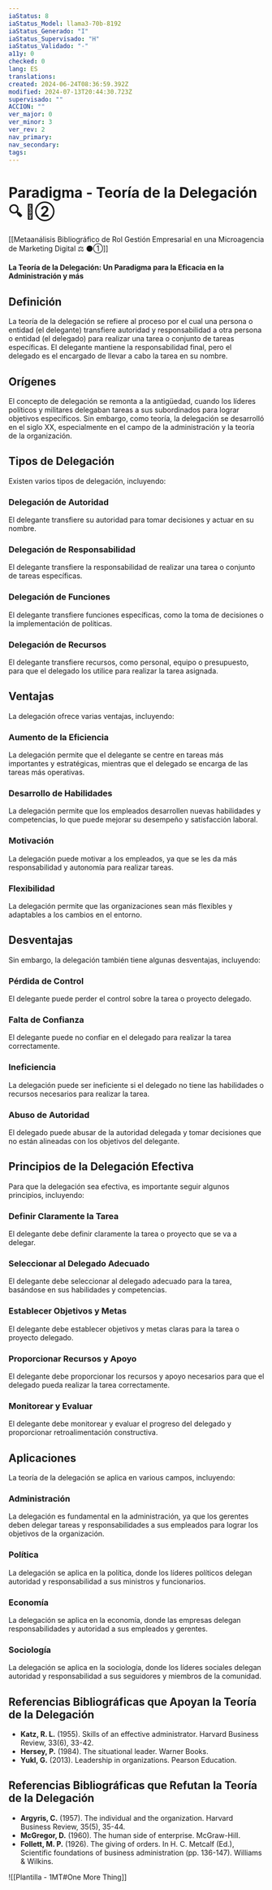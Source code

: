 ```yaml
---
iaStatus: 8
iaStatus_Model: llama3-70b-8192
iaStatus_Generado: "I"
iaStatus_Supervisado: "H"
iaStatus_Validado: "-"
a11y: 0
checked: 0
lang: ES
translations: 
created: 2024-06-24T08:36:59.392Z
modified: 2024-07-13T20:44:30.723Z
supervisado: ""
ACCION: ""
ver_major: 0
ver_minor: 3
ver_rev: 2
nav_primary: 
nav_secondary: 
tags:
---
```

# Paradigma - Teoría de la Delegación 🔍️ 🔴②

[[Metaanálisis Bibliográfico de Rol Gestión Empresarial en una Microagencia de Marketing Digital ⚖️ ⚫①]]

**La Teoría de la Delegación: Un Paradigma para la Eficacia en la Administración y más**

## Definición

La teoría de la delegación se refiere al proceso por el cual una persona o entidad (el delegante) transfiere autoridad y responsabilidad a otra persona o entidad (el delegado) para realizar una tarea o conjunto de tareas específicas. El delegante mantiene la responsabilidad final, pero el delegado es el encargado de llevar a cabo la tarea en su nombre.

## Orígenes

El concepto de delegación se remonta a la antigüedad, cuando los líderes políticos y militares delegaban tareas a sus subordinados para lograr objetivos específicos. Sin embargo, como teoría, la delegación se desarrolló en el siglo XX, especialmente en el campo de la administración y la teoría de la organización.

## Tipos de Delegación

Existen varios tipos de delegación, incluyendo:

### Delegación de Autoridad

El delegante transfiere su autoridad para tomar decisiones y actuar en su nombre.

### Delegación de Responsabilidad

El delegante transfiere la responsabilidad de realizar una tarea o conjunto de tareas específicas.

### Delegación de Funciones

El delegante transfiere funciones específicas, como la toma de decisiones o la implementación de políticas.

### Delegación de Recursos

El delegante transfiere recursos, como personal, equipo o presupuesto, para que el delegado los utilice para realizar la tarea asignada.

## Ventajas

La delegación ofrece varias ventajas, incluyendo:

### Aumento de la Eficiencia

La delegación permite que el delegante se centre en tareas más importantes y estratégicas, mientras que el delegado se encarga de las tareas más operativas.

### Desarrollo de Habilidades

La delegación permite que los empleados desarrollen nuevas habilidades y competencias, lo que puede mejorar su desempeño y satisfacción laboral.

### Motivación

La delegación puede motivar a los empleados, ya que se les da más responsabilidad y autonomía para realizar tareas.

### Flexibilidad

La delegación permite que las organizaciones sean más flexibles y adaptables a los cambios en el entorno.

## Desventajas

Sin embargo, la delegación también tiene algunas desventajas, incluyendo:

### Pérdida de Control

El delegante puede perder el control sobre la tarea o proyecto delegado.

### Falta de Confianza

El delegante puede no confiar en el delegado para realizar la tarea correctamente.

### Ineficiencia

La delegación puede ser ineficiente si el delegado no tiene las habilidades o recursos necesarios para realizar la tarea.

### Abuso de Autoridad

El delegado puede abusar de la autoridad delegada y tomar decisiones que no están alineadas con los objetivos del delegante.

## Principios de la Delegación Efectiva

Para que la delegación sea efectiva, es importante seguir algunos principios, incluyendo:

### Definir Claramente la Tarea

El delegante debe definir claramente la tarea o proyecto que se va a delegar.

### Seleccionar al Delegado Adecuado

El delegante debe seleccionar al delegado adecuado para la tarea, basándose en sus habilidades y competencias.

### Establecer Objetivos y Metas

El delegante debe establecer objetivos y metas claras para la tarea o proyecto delegado.

### Proporcionar Recursos y Apoyo

El delegante debe proporcionar los recursos y apoyo necesarios para que el delegado pueda realizar la tarea correctamente.

### Monitorear y Evaluar

El delegante debe monitorear y evaluar el progreso del delegado y proporcionar retroalimentación constructiva.

## Aplicaciones

La teoría de la delegación se aplica en various campos, incluyendo:

### Administración

La delegación es fundamental en la administración, ya que los gerentes deben delegar tareas y responsabilidades a sus empleados para lograr los objetivos de la organización.

### Política

La delegación se aplica en la política, donde los líderes políticos delegan autoridad y responsabilidad a sus ministros y funcionarios.

### Economía

La delegación se aplica en la economía, donde las empresas delegan responsabilidades y autoridad a sus empleados y gerentes.

### Sociología

La delegación se aplica en la sociología, donde los líderes sociales delegan autoridad y responsabilidad a sus seguidores y miembros de la comunidad.

## Referencias Bibliográficas que Apoyan la Teoría de la Delegación

* **Katz, R. L.** (1955). Skills of an effective administrator. Harvard Business Review, 33(6), 33-42.
* **Hersey, P.** (1984). The situational leader. Warner Books.
* **Yukl, G.** (2013). Leadership in organizations. Pearson Education.

## Referencias Bibliográficas que Refutan la Teoría de la Delegación

* **Argyris, C.** (1957). The individual and the organization. Harvard Business Review, 35(5), 35-44.
* **McGregor, D.** (1960). The human side of enterprise. McGraw-Hill.
* **Follett, M. P.** (1926). The giving of orders. In H. C. Metcalf (Ed.), Scientific foundations of business administration (pp. 136-147). Williams & Wilkins.


![[Plantilla - 1MT#One More Thing]]